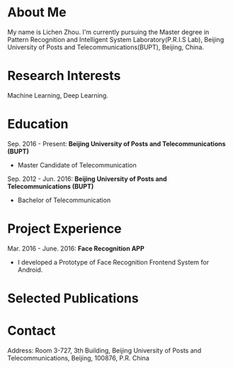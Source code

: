# About Me
My name is Lichen Zhou. I'm currently pursuing the Master degree in Pattern Recognition and Intelligent System Laboratory(P.R.I.S Lab), Beijing University of Posts and Telecommunications(BUPT), Beijing, China.

# Research Interests
Machine Learning, Deep Learning.

# Education
Sep. 2016 - Present: **Beijing University of Posts and Telecommunications (BUPT)**

* Master Candidate of Telecommunication

Sep. 2012 - Jun. 2016: **Beijing University of Posts and Telecommunications (BUPT)**

* Bachelor of Telecommunication

# Project Experience
Mar. 2016 - June. 2016: **Face Recognition APP**

* I developed a Prototype of Face Recognition Frontend System for Android.

# Selected Publications


# Contact
Address: Room 3-727, 3th Building, Beijing University of Posts and Telecommunications, Beijing, 100876, P.R. China
